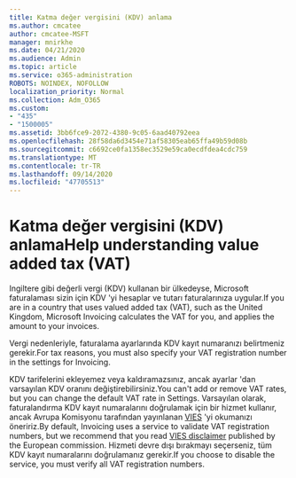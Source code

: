 ```yaml
---
title: Katma değer vergisini (KDV) anlama
ms.author: cmcatee
author: cmcatee-MSFT
manager: mnirkhe
ms.date: 04/21/2020
ms.audience: Admin
ms.topic: article
ms.service: o365-administration
ROBOTS: NOINDEX, NOFOLLOW
localization_priority: Normal
ms.collection: Adm_O365
ms.custom:
- "435"
- "1500005"
ms.assetid: 3bb6fce9-2072-4380-9c05-6aad40792eea
ms.openlocfilehash: 28f58da6d3454e71af58305eab65ffa49b59d08b
ms.sourcegitcommit: c6692ce0fa1358ec3529e59ca0ecdfdea4cdc759
ms.translationtype: MT
ms.contentlocale: tr-TR
ms.lasthandoff: 09/14/2020
ms.locfileid: "47705513"
---
```

# <a name="help-understanding-value-added-tax-vat"></a><span data-ttu-id="da2fe-102">Katma değer vergisini (KDV) anlama</span><span class="sxs-lookup"><span data-stu-id="da2fe-102">Help understanding value added tax (VAT)</span></span>

<span data-ttu-id="da2fe-103">Ingiltere gibi değerli vergi (KDV) kullanan bir ülkedeyse, Microsoft faturalaması sizin için KDV 'yi hesaplar ve tutarı faturalarınıza uygular.</span><span class="sxs-lookup"><span data-stu-id="da2fe-103">If you are in a country that uses valued added tax (VAT), such as the United Kingdom, Microsoft Invoicing calculates the VAT for you, and applies the amount to your invoices.</span></span>
  
<span data-ttu-id="da2fe-104">Vergi nedenleriyle, faturalama ayarlarında KDV kayıt numaranızı belirtmeniz gerekir.</span><span class="sxs-lookup"><span data-stu-id="da2fe-104">For tax reasons, you must also specify your VAT registration number in the settings for Invoicing.</span></span>
  
<span data-ttu-id="da2fe-105">KDV tarifelerini ekleyemez veya kaldıramazsınız, ancak ayarlar 'dan varsayılan KDV oranını değiştirebilirsiniz.</span><span class="sxs-lookup"><span data-stu-id="da2fe-105">You can't add or remove VAT rates, but you can change the default VAT rate in Settings.</span></span> <span data-ttu-id="da2fe-106">Varsayılan olarak, faturalandırma KDV kayıt numaralarını doğrulamak için bir hizmet kullanır, ancak Avrupa Komisyonu tarafından yayınlanan [VIES](https://go.microsoft.com/fwlink/?LinkID=841741) 'yi okumanızı öneririz.</span><span class="sxs-lookup"><span data-stu-id="da2fe-106">By default, Invoicing uses a service to validate VAT registration numbers, but we recommend that you read [VIES disclaimer](https://go.microsoft.com/fwlink/?LinkID=841741) published by the European commission.</span></span> <span data-ttu-id="da2fe-107">Hizmeti devre dışı bırakmayı seçerseniz, tüm KDV kayıt numaralarını doğrulamanız gerekir.</span><span class="sxs-lookup"><span data-stu-id="da2fe-107">If you choose to disable the service, you must verify all VAT registration numbers.</span></span>